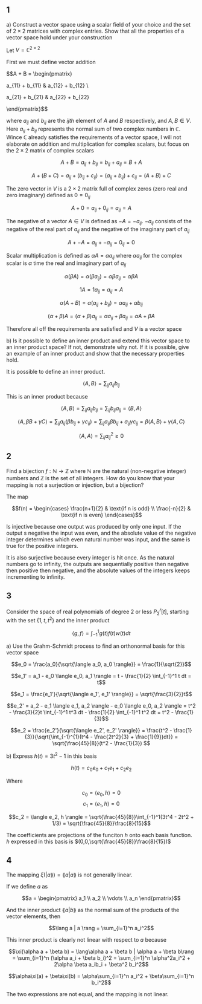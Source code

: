 ## 1

a) Construct a vector space using a scalar field of your choice and the set of $2 \times 2$ matrices with complex entries.  Show that all the properties of a vector space hold under your construction

Let $V = \mathbb{C}^{2 \times 2}$

First we must define vector addition

$$A + B = \begin{pmatrix}

a_{11} + b_{11} & a_{12} + b_{12} \\

a_{21} + b_{21} & a_{22} + b_{22}

\end{pmatrix}$$

where $a_{ij}$ and $b_{ij}$ are the $ijth$ element of $A$ and $B$ respectively, and $A,B \in V$.  Here $a_{ij} + b_{ij}$ represents the normal sum of two complex numbers in $\mathbb{C}$.  Wince $\mathbb{C}$ already satisfies the requirements of a vector space, I will not elaborate on addition and multiplication for complex scalars, but focus on the $2 \times 2$ matrix of complex scalars

$$A + B = a_{ij} + b_{ij} = b_{ij} + a_{ij} = B + A$$

$$A + (B + C) = a_{ij} + (b_{ij} + c_{ij}) = (a_{ij} + b_{ij}) + c_{ij} = (A + B) + C$$

The zero vector in $V$ is a $2 \times 2$ matrix full of complex zeros (zero real and zero imaginary) defined as $0 = 0_{ij}$

$$A + 0 = a_{ij} + 0_{ij} = a_{ij} = A$$

The negative of a vector $A \in V$ is defined as $-A = -a_{ij}$.  $-a_{ij}$ consists of the negative of the real part of $a_{ij}$ and the negative of the imaginary part of $a_{ij}$

$$A + -A = a_{ij} + -a_{ij} = 0_{ij} = 0$$

Scalar multiplication is defined as $\alpha A = \alpha a_{ij}$ where $\alpha a_{ij}$ for the complex scalar is $\alpha$ time the real and imaginary part of $a_{ij}$

$$\alpha (\beta A) = \alpha (\beta a_{ij}) = \alpha \beta a_{ij} = \alpha \beta A$$

$$1 A = 1 a_{ij} = a_{ij} = A$$

$$\alpha(A + B) = \alpha (a_{ij} + b_{ij}) = \alpha a_{ij} + \alpha b_{ij}$$

$$(\alpha + \beta)A = (\alpha + \beta)a_{ij} = \alpha a_{ij} + \beta a_{ij} = \alpha A + \beta A$$

Therefore all off the requirements are satisfied and $V$ is a vector space


b) Is it possible to define an inner product and extend this vector space to an inner product space?  If not, demonstrate why not.  If it is possible, give an example of an inner product and show that the necessary properties hold.


It is possible to define an inner product. 

$$\langle A, B \rangle = \sum_{ij}a_{ij} b_{ij}$$

This is an inner product because

$$\langle A, B \rangle =  \sum_{ij}a_{ij} b_{ij} =  \sum_{ij}b_{ij} a_{ij} = \langle B, A \rangle$$

$$\langle A, \beta B + \gamma C \rangle =  \sum_{ij}a_{ij} (\beta b_{ij} + \gamma c_{ij}) =  \sum_{ij}a_{ij} \beta b_{ij} + a_{ij} \gamma c_{ij} =  \beta \langle A, B\rangle + \gamma \langle A, C\rangle $$

$$\langle A, A \rangle = \sum_{ij}a_{ij}^2 \ge 0$$

## 2

Find a bijection $f : \mathbb{N} \to \mathbb{Z}$ where $\mathbb{N}$ are the natural (non-negative integer) numbers and $\mathbb{Z}$ is the set of all integers.  How do you know that your mapping is not a surjection or injection, but a bijection?

The map

$$f(n) = \begin{cases}
\frac{n+1}{2} & \text{if n is odd} \\
\frac{-n}{2} & \text{if n is even}
\end{cases}$$

Is injective because one output was produced by only one input.  If the output s negative the input was even, and the absolute value of the negative integer determines which even natural number was input, and the same is true for the positive integers.

It is also surjective because every integer is hit once. As the natural numbers go to infinity, the outputs are sequentially positive then negative then positive then negative, and the absolute values of the integers keeps incrementing to infinity.

## 3

Consider the space of real polynomials of degree 2 or less $P_2^r[t]$, starting with the set $\{ 1, t, t^2\}$ and the inner product

$$\langle g, f \rangle = \int_{-1}^1 g(t) f(t) w(t) dt $$



a) Use the Grahm-Schmidt process to find an orthonormal basis for this vector space

$$e_0 = \frac{a_0}{\sqrt{\langle a_0, a_0 \rangle}} = \frac{1}{\sqrt{2}}$$

$$e_1' = a_1 - e_0 \langle e_0, a_1 \rangle = t - \frac{1}{2} \int_{-1}^1 t dt = t$$

$$e_1 = \frac{e_1'}{\sqrt{\langle e_1', e_1' \rangle}} = \sqrt{\frac{3}{2}}t$$

$$e_2' = a_2 - e_1 \langle e_1, a_2 \rangle - e_0 \langle e_0, a_2 \rangle = t^2 - \frac{3}{2}t \int_{-1}^1 t^3 dt - \frac{1}{2} \int_{-1}^1 t^2 dt = t^2 - \frac{1}{3}$$

$$e_2 = \frac{e_2'}{\sqrt{\langle e_2', e_2' \rangle}} = \frac{t^2 - \frac{1}{3}}{\sqrt{\int_{-1}^{1}(t^4 - \frac{2t^2}{3} + \frac{1}{9})dt}} = \sqrt{\frac{45}{8}}(t^2 - \frac{1}{3}) $$

b) Express $h(t) = 3 t^2 - 1$ in this basis
 
$$h(t) = c_0e_0 + c_1e_1 + c_2e_2$$

Where

$$c_0 = \langle e_0, h \rangle = 0$$ 
$$c_1 = \langle e_1, h \rangle = 0$$

$$c_2 = \langle e_2, h \rangle = \sqrt{\frac{45}{8}}\int_{-1}^1(3t^4 - 2t^2 + 1/3) = \sqrt{\frac{45}{8}}\frac{8}{15}$$

The coefficients are projections of the funciton $h$ onto each basis function.  $h$ expressed in this basis is $(0,0,\sqrt{\frac{45}{8}}\frac{8}{15})$

## 4

The mapping $\xi(|a \rang) = \lang a | a \rang$ is not generally linear.

If we define $a$ as

$$a = \begin{pmatrix}
a_1 \\
a_2 \\
\vdots \\
a_n
\end{pmatrix}$$

And the inner product $\lang a|b \rang$ as the normal sum of the products of the vector elements, then

$$\lang a | a \rang = \sum_{i=1}^n a_i^2$$

This inner product is clearly not linear with respect to $a$ because

$$\xi(\alpha a + \beta b) = \lang\alpha a + \beta b | \alpha a + \beta b\rang = \sum_{i=1}^n (\alpha a_i + \beta b_i)^2 = \sum_{i=1}^n \alpha^2a_i^2 + 2\alpha \beta a_ib_i + \beta^2 b_i^2$$

$$\alpha\xi(a) + \beta\xi(b) = \alpha\sum_{i=1}^n a_i^2 + \beta\sum_{i=1}^n b_i^2$$

The two expressions are not equal, and the mapping is not linear. 
